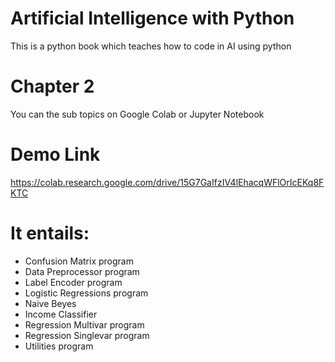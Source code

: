 # Artificial Intelligence with Python
This is a python book which teaches how to code in AI using python
# Chapter 2
You can the sub topics on Google Colab or Jupyter Notebook
# Demo Link
https://colab.research.google.com/drive/15G7GaIfzIV4lEhacqWFlOrIcEKq8FKTC
# It entails:
- Confusion Matrix program
- Data Preprocessor program
- Label Encoder program
- Logistic Regressions program
- Naive Beyes
- Income Classifier
- Regression Multivar program
- Regression Singlevar program
- Utilities program
